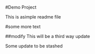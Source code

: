 #Demo Project

This is asimple readme file

#some more text

##modify
This will be a third way update


Some update to be stashed
